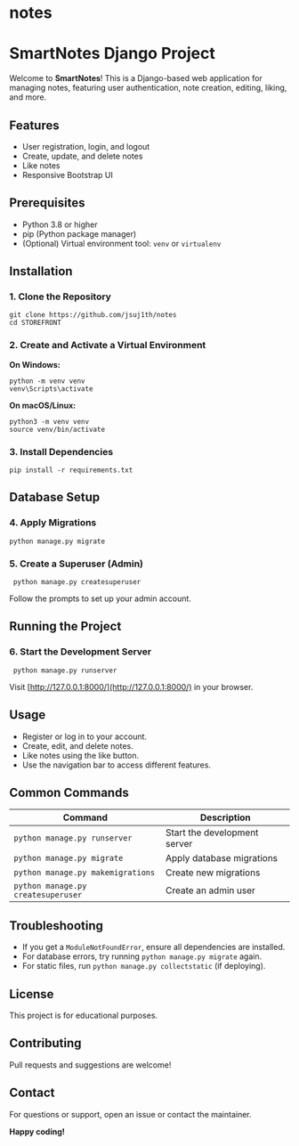 # notes
# SmartNotes Django Project

Welcome to **SmartNotes**! This is a Django-based web application for managing notes, featuring user authentication, note creation, editing, liking, and more.

## Features

- User registration, login, and logout
- Create, update, and delete notes
- Like notes
- Responsive Bootstrap UI

## Prerequisites

- Python 3.8 or higher
- pip (Python package manager)
- (Optional) Virtual environment tool: `venv` or `virtualenv`

## Installation

### 1. Clone the Repository

```
git clone https://github.com/jsuj1th/notes
cd STOREFRONT
```


### 2. Create and Activate a Virtual Environment

**On Windows:**

```
python -m venv venv
venv\Scripts\activate
```


**On macOS/Linux:**
```
python3 -m venv venv
source venv/bin/activate
```


### 3. Install Dependencies

``` pip install -r requirements.txt ```

## Database Setup

### 4. Apply Migrations
``` python manage.py migrate ```


### 5. Create a Superuser (Admin)


``` python manage.py createsuperuser```


Follow the prompts to set up your admin account.

## Running the Project

### 6. Start the Development Server


``` python manage.py runserver```

Visit [http://127.0.0.1:8000/](http://127.0.0.1:8000/) in your browser.

## Usage

- Register or log in to your account.
- Create, edit, and delete notes.
- Like notes using the like button.
- Use the navigation bar to access different features.

## Common Commands

| Command                          | Description                       |
|---------------------------------|---------------------------------|
| `python manage.py runserver`     | Start the development server     |
| `python manage.py migrate`       | Apply database migrations        |
| `python manage.py makemigrations` | Create new migrations            |
| `python manage.py createsuperuser` | Create an admin user             |

## Troubleshooting

- If you get a `ModuleNotFoundError`, ensure all dependencies are installed.
- For database errors, try running `python manage.py migrate` again.
- For static files, run `python manage.py collectstatic` (if deploying).

## License

This project is for educational purposes.

## Contributing

Pull requests and suggestions are welcome!

## Contact

For questions or support, open an issue or contact the maintainer.

**Happy coding!**
